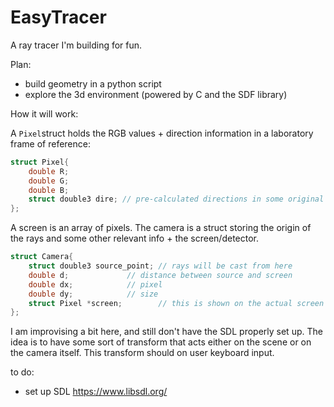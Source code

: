 # EasyTracer

A ray tracer I'm building for fun.

Plan:

- build geometry in a python script
- explore the 3d environment (powered by C and the SDF library)

How it will work:


A `Pixel`struct holds the RGB values + direction information in a laboratory frame of reference:

```C
struct Pixel{
	double R;
	double G;
	double B;
	struct double3 dire; // pre-calculated directions in some original frame
};
```

A screen is an array of pixels. The camera is a struct storing the origin of the rays and some other relevant info + the screen/detector.

```C
struct Camera{
	struct double3 source_point; // rays will be cast from here
	double d; 			  // distance between source and screen
	double dx;            // pixel 
	double dy;            // size
	struct Pixel *screen;        // this is shown on the actual screen
};

```

I am improvising a bit here, and still don't have the SDL properly set up. The idea is to have some sort of transform that acts either on the scene or on the camera itself. This transform should on user keyboard input. 


to do:

- set up SDL https://www.libsdl.org/
